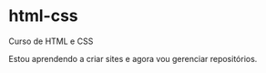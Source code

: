 # html-css
 Curso de HTML e CSS

 Estou aprendendo a criar sites e agora vou gerenciar repositórios.
